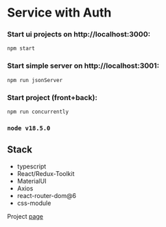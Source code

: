 # Service with Auth

### Start ui projects on http://localhost:3000:

```
npm start
```

### Start simple server on http://localhost:3001:

```
npm run jsonServer
```

### Start project (front+back):

```
npm run concurrently
```

### `node v18.5.0`

## Stack

- typescript
- React/Redux-Toolkit
- MaterialUI
- Axios
- react-router-dom@6
- css-module

Project [page](https://github.com/Kirill-Prohoda/auth-service)
